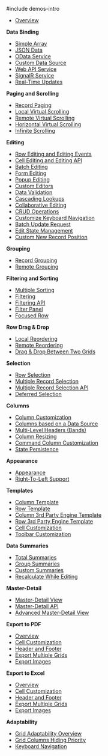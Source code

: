 #include demos-intro

- [Overview](https://js.devexpress.com/Demos/WidgetsGallery/Demo/DataGrid/Overview/)

**Data Binding**

- [Simple Array](https://js.devexpress.com/Demos/WidgetsGallery/Demo/DataGrid/SimpleArray/)
- [JSON Data](https://js.devexpress.com/Demos/WidgetsGallery/Demo/DataGrid/AjaxRequest/)
- [OData Service](https://js.devexpress.com/Demos/WidgetsGallery/Demo/DataGrid/OdataService/)
- [Custom Data Source](https://js.devexpress.com/Demos/WidgetsGallery/Demo/DataGrid/CustomDataSource/)
- [Web API Service](https://js.devexpress.com/Demos/WidgetsGallery/Demo/DataGrid/WebAPIService/)
- [SignalR Service](https://js.devexpress.com/Demos/WidgetsGallery/Demo/DataGrid/SignalRService/)
- [Real-Time Updates](https://js.devexpress.com/Demos/WidgetsGallery/Demo/DataGrid/RealTimeUpdates/)

**Paging and Scrolling**

- [Record Paging](https://js.devexpress.com/Demos/WidgetsGallery/Demo/DataGrid/RecordPaging/)
- [Local Virtual Scrolling](https://js.devexpress.com/Demos/WidgetsGallery/Demo/DataGrid/VirtualScrolling/)
- [Remote Virtual Scrolling](https://js.devexpress.com/Demos/WidgetsGallery/Demo/DataGrid/RemoteVirtualScrolling/)
- [Horizontal Virtual Scrolling](https://js.devexpress.com/Demos/WidgetsGallery/Demo/DataGrid/HorizontalVirtualScrolling/)
- [Infinite Scrolling](https://js.devexpress.com/Demos/WidgetsGallery/Demo/DataGrid/InfiniteScrolling/)

**Editing**

- [Row Editing and Editing Events](https://js.devexpress.com/Demos/WidgetsGallery/Demo/DataGrid/RowEditingAndEditingEvents/)
- [Cell Editing and Editing API](https://js.devexpress.com/Demos/WidgetsGallery/Demo/DataGrid/CellEditingAndEditingAPI/)
- [Batch Editing](https://js.devexpress.com/Demos/WidgetsGallery/Demo/DataGrid/BatchEditing/)
- [Form Editing](https://js.devexpress.com/Demos/WidgetsGallery/Demo/DataGrid/FormEditing/)
- [Popup Editing](https://js.devexpress.com/Demos/WidgetsGallery/Demo/DataGrid/PopupEditing/)
- [Custom Editors](https://js.devexpress.com/Demos/WidgetsGallery/Demo/DataGrid/CustomEditors/)
- [Data Validation](https://js.devexpress.com/Demos/WidgetsGallery/Demo/DataGrid/DataValidation/)
- [Cascading Lookups](https://js.devexpress.com/Demos/WidgetsGallery/Demo/DataGrid/CascadingLookups/)
- [Collaborative Editing](https://js.devexpress.com/Demos/WidgetsGallery/Demo/DataGrid/CollaborativeEditing/)
- [CRUD Operations](https://js.devexpress.com/Demos/WidgetsGallery/Demo/DataGrid/CRUDOperations/)
- [Customize Keyboard Navigation](https://js.devexpress.com/Demos/WidgetsGallery/Demo/DataGrid/CustomizeKeyboardNavigation/)
- [Batch Update Request](https://js.devexpress.com/Demos/WidgetsGallery/Demo/DataGrid/BatchUpdateRequest/)
- [Edit State Management](https://js.devexpress.com/Demos/WidgetsGallery/Demo/DataGrid/EditStateManagement/)
- [Custom New Record Position](https://js.devexpress.com/Demos/WidgetsGallery/Demo/DataGrid/CustomNewRecordPosition/)

**Grouping**

- [Record Grouping](https://js.devexpress.com/Demos/WidgetsGallery/Demo/DataGrid/RecordGrouping/)
- [Remote Grouping](https://js.devexpress.com/Demos/WidgetsGallery/Demo/DataGrid/RemoteGrouping/)

**Filtering and Sorting**

- [Multiple Sorting](https://js.devexpress.com/Demos/WidgetsGallery/Demo/DataGrid/MultipleSorting/)
- [Filtering](https://js.devexpress.com/Demos/WidgetsGallery/Demo/DataGrid/Filtering/)
- [Filtering API](https://js.devexpress.com/Demos/WidgetsGallery/Demo/DataGrid/FilteringAPI/)
- [Filter Panel](https://js.devexpress.com/Demos/WidgetsGallery/Demo/DataGrid/FilterPanel/)
- [Focused Row](https://js.devexpress.com/Demos/WidgetsGallery/Demo/DataGrid/FocusedRow/)

**Row Drag & Drop**

- [Local Reordering](https://js.devexpress.com/Demos/WidgetsGallery/Demo/DataGrid/LocalReordering/)
- [Remote Reordering](https://js.devexpress.com/Demos/WidgetsGallery/Demo/DataGrid/RemoteReordering/)
- [Drag & Drop Between Two Grids](https://js.devexpress.com/Demos/WidgetsGallery/Demo/DataGrid/DnDBetweenGrids/)

**Selection**

- [Row Selection](https://js.devexpress.com/Demos/WidgetsGallery/Demo/DataGrid/RowSelection/)
- [Multiple Record Selection](https://js.devexpress.com/Demos/WidgetsGallery/Demo/DataGrid/MultipleRecordSelectionModes/)
- [Multiple Record Selection API](https://js.devexpress.com/Demos/WidgetsGallery/Demo/DataGrid/MultipleRecordSelectionAPI/)
- [Deferred Selection](https://js.devexpress.com/Demos/WidgetsGallery/Demo/DataGrid/DeferredSelection/)

**Columns**

- [Column Customization](https://js.devexpress.com/Demos/WidgetsGallery/Demo/DataGrid/ColumnCustomization/)
- [Columns based on a Data Source](https://js.devexpress.com/Demos/WidgetsGallery/Demo/DataGrid/ColumnsBasedOnADataSource/)
- [Multi-Level Headers (Bands)](https://js.devexpress.com/Demos/WidgetsGallery/Demo/DataGrid/MultiRowHeadersBands/)
- [Column Resizing](https://js.devexpress.com/Demos/WidgetsGallery/Demo/DataGrid/ColumnResizing/)
- [Command Column Customization](https://js.devexpress.com/Demos/WidgetsGallery/Demo/DataGrid/CommandColumnCustomization/)
- [State Persistence](https://js.devexpress.com/Demos/WidgetsGallery/Demo/DataGrid/StatePersistence/)

**Appearance**

- [Appearance](https://js.devexpress.com/Demos/WidgetsGallery/Demo/DataGrid/Appearance/)
- [Right-To-Left Support](https://js.devexpress.com/Demos/WidgetsGallery/Demo/DataGrid/RightToLeftSupport/)

**Templates**

- [Column Template](https://js.devexpress.com/Demos/WidgetsGallery/Demo/DataGrid/ColumnTemplate/)
- [Row Template](https://js.devexpress.com/Demos/WidgetsGallery/Demo/DataGrid/RowTemplate/)
- [Column 3rd Party Engine Template](https://js.devexpress.com/Demos/WidgetsGallery/Demo/DataGrid/Column3RdPartyEngineTemplate/)
- [Row 3rd Party Engine Template](https://js.devexpress.com/Demos/WidgetsGallery/Demo/DataGrid/Row3RdPartyEngineTemplate/)
- [Cell Customization](https://js.devexpress.com/Demos/WidgetsGallery/Demo/DataGrid/CellCustomization/)
- [Toolbar Customization](https://js.devexpress.com/Demos/WidgetsGallery/Demo/DataGrid/ToolbarCustomization/)

**Data Summaries**

- [Total Summaries](https://js.devexpress.com/Demos/WidgetsGallery/Demo/DataGrid/GridSummaries/)
- [Group Summaries](https://js.devexpress.com/Demos/WidgetsGallery/Demo/DataGrid/GroupSummaries/)
- [Custom Summaries](https://js.devexpress.com/Demos/WidgetsGallery/Demo/DataGrid/CustomSummaries/)
- [Recalculate While Editing](https://js.devexpress.com/Demos/WidgetsGallery/Demo/DataGrid/RecalculateWhileEditing/)

**Master-Detail**

- [Master-Detail View](https://js.devexpress.com/Demos/WidgetsGallery/Demo/DataGrid/MasterDetailView/)
- [Master-Detail API](https://js.devexpress.com/Demos/WidgetsGallery/Demo/DataGrid/MasterDetailAPI/)
- [Advanced Master-Detail View](https://js.devexpress.com/Demos/WidgetsGallery/Demo/DataGrid/AdvancedMasterDetailView/)

**Export to PDF**

- [Overview](https://js.devexpress.com/Demos/WidgetsGallery/Demo/DataGrid/PDFOverview/)
- [Cell Customization](https://js.devexpress.com/Demos/WidgetsGallery/Demo/DataGrid/PDFCellCustomization/)
- [Header and Footer](https://js.devexpress.com/Demos/WidgetsGallery/Demo/DataGrid/PDFHeaderAndFooter/)
- [Export Multiple Grids](https://js.devexpress.com/Demos/WidgetsGallery/Demo/DataGrid/PDFExportMultipleGrids/)
- [Export Images](https://js.devexpress.com/Demos/WidgetsGallery/Demo/DataGrid/PDFExportImages/)

**Export to Excel**

- [Overview](https://js.devexpress.com/Demos/WidgetsGallery/Demo/DataGrid/ExcelJSOverview/)
- [Cell Customization](https://js.devexpress.com/Demos/WidgetsGallery/Demo/DataGrid/ExcelJSCellCustomization/)
- [Header and Footer](https://js.devexpress.com/Demos/WidgetsGallery/Demo/DataGrid/ExcelJSHeaderAndFooter/)
- [Export Multiple Grids](https://js.devexpress.com/Demos/WidgetsGallery/Demo/DataGrid/ExcelJSExportMultipleGrids/)
- [Export Images](https://js.devexpress.com/Demos/WidgetsGallery/Demo/DataGrid/ExcelJSExportImages/)

**Adaptability**

- [Grid Adaptability Overview](https://js.devexpress.com/Demos/WidgetsGallery/Demo/DataGrid/GridAdaptabilityOverview/)
- [Grid Columns Hiding Priority](https://js.devexpress.com/Demos/WidgetsGallery/Demo/DataGrid/GridColumnsHidingPriority/)
- [Keyboard Navigation](https://js.devexpress.com/Demos/WidgetsGallery/Demo/DataGrid/KeyboardNavigation/)
